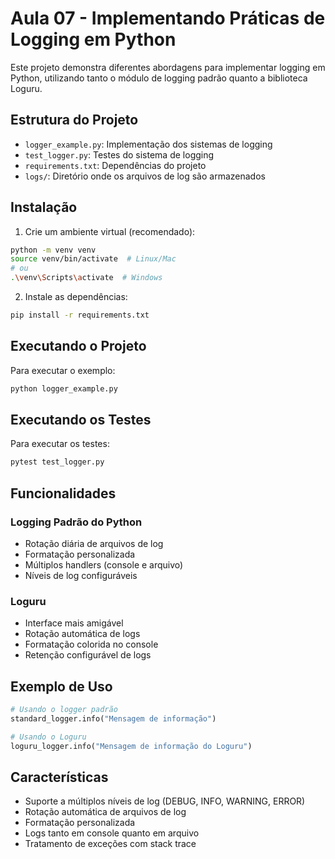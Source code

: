 # Aula 07 - Implementando Práticas de Logging em Python

Este projeto demonstra diferentes abordagens para implementar logging em Python, utilizando tanto o módulo de logging padrão quanto a biblioteca Loguru.

## Estrutura do Projeto

- `logger_example.py`: Implementação dos sistemas de logging
- `test_logger.py`: Testes do sistema de logging
- `requirements.txt`: Dependências do projeto
- `logs/`: Diretório onde os arquivos de log são armazenados

## Instalação

1. Crie um ambiente virtual (recomendado):
```bash
python -m venv venv
source venv/bin/activate  # Linux/Mac
# ou
.\venv\Scripts\activate  # Windows
```

2. Instale as dependências:
```bash
pip install -r requirements.txt
```

## Executando o Projeto

Para executar o exemplo:
```bash
python logger_example.py
```

## Executando os Testes

Para executar os testes:
```bash
pytest test_logger.py
```

## Funcionalidades

### Logging Padrão do Python
- Rotação diária de arquivos de log
- Formatação personalizada
- Múltiplos handlers (console e arquivo)
- Níveis de log configuráveis

### Loguru
- Interface mais amigável
- Rotação automática de logs
- Formatação colorida no console
- Retenção configurável de logs

## Exemplo de Uso

```python
# Usando o logger padrão
standard_logger.info("Mensagem de informação")

# Usando o Loguru
loguru_logger.info("Mensagem de informação do Loguru")
```

## Características

- Suporte a múltiplos níveis de log (DEBUG, INFO, WARNING, ERROR)
- Rotação automática de arquivos de log
- Formatação personalizada
- Logs tanto em console quanto em arquivo
- Tratamento de exceções com stack trace 
